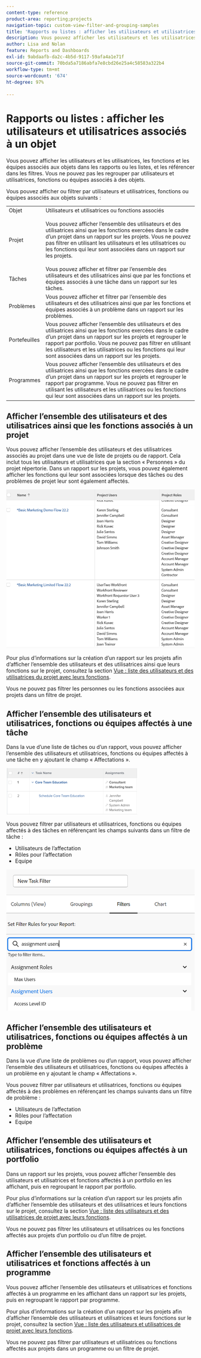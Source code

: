 ```yaml
---
content-type: reference
product-area: reporting;projects
navigation-topic: custom-view-filter-and-grouping-samples
title: 'Rapports ou listes : afficher les utilisateurs et utilisatrices associés à un objet'
description: Vous pouvez afficher les utilisateurs et les utilisatrices, les fonctions et les équipes associés aux objets dans les rapports ou les listes, et les référencer dans les filtres. Vous ne pouvez pas les regrouper par utilisateurs et utilisatrices, fonctions ou équipes associés à des objets.
author: Lisa and Nolan
feature: Reports and Dashboards
exl-id: 9abdaafb-da2c-4b5d-9117-59afa4a1e71f
source-git-commit: 70bda5a7186abfa7e8cbd26e25a4c58583a322b4
workflow-type: tm+mt
source-wordcount: '674'
ht-degree: 97%

---
```


# Rapports ou listes : afficher les utilisateurs et utilisatrices associés à un objet

Vous pouvez afficher les utilisateurs et les utilisatrices, les fonctions et les équipes associés aux objets dans les rapports ou les listes, et les référencer dans les filtres. Vous ne pouvez pas les regrouper par utilisateurs et utilisatrices, fonctions ou équipes associés à des objets.

Vous pouvez afficher ou filtrer par utilisateurs et utilisatrices, fonctions ou équipes associés aux objets suivants :

<table style="table-layout:auto"> 
 <col> 
 <col> 
 <tbody> 
  <tr> 
   <td role="rowheader">Objet</td> 
   <td>Utilisateurs et utilisatrices ou fonctions associés</td> 
  </tr> 
  <tr> 
   <td role="rowheader">Projet</td> 
   <td> <p>Vous pouvez afficher l’ensemble des utilisateurs et des utilisatrices ainsi que les fonctions exercées dans le cadre d’un projet dans un rapport sur les projets. Vous ne pouvez pas filtrer en utilisant les utilisateurs et les utilisatrices ou les fonctions qui leur sont associées dans un rapport sur les projets. </p> </td> 
  </tr> 
  <tr> 
   <td role="rowheader">Tâches</td> 
   <td>Vous pouvez afficher et filtrer par l’ensemble des utilisateurs et des utilisatrices ainsi que par les fonctions et équipes associés à une tâche dans un rapport sur les tâches.</td> 
  </tr> 
  <tr> 
   <td role="rowheader">Problèmes</td> 
   <td>Vous pouvez afficher et filtrer par l’ensemble des utilisateurs et des utilisatrices ainsi que par les fonctions et équipes associés à un problème dans un rapport sur les problèmes.</td> 
  </tr> 
  <tr> 
   <td role="rowheader">Portefeuilles</td> 
   <td>Vous pouvez afficher l’ensemble des utilisateurs et des utilisatrices ainsi que les fonctions exercées dans le cadre d’un projet dans un rapport sur les projets et regrouper le rapport par portfolio. Vous ne pouvez pas filtrer en utilisant les utilisateurs et les utilisatrices ou les fonctions qui leur sont associées dans un rapport sur les projets.</td> 
  </tr> 
  <tr> 
   <td role="rowheader">Programmes</td> 
   <td>Vous pouvez afficher l’ensemble des utilisateurs et des utilisatrices ainsi que les fonctions exercées dans le cadre d’un projet dans un rapport sur les projets et regrouper le rapport par programme. Vous ne pouvez pas filtrer en utilisant les utilisateurs et les utilisatrices ou les fonctions qui leur sont associées dans un rapport sur les projets.</td> 
  </tr> 
 </tbody> 
</table>

## Afficher l’ensemble des utilisateurs et des utilisatrices ainsi que les fonctions associés à un projet

Vous pouvez afficher l’ensemble des utilisateurs et des utilisatrices associés au projet dans une vue de liste de projets ou de rapport. Cela inclut tous les utilisateurs et utilisatrices que la section « Personnes » du projet répertorie. Dans un rapport sur les projets, vous pouvez également afficher les fonctions qui leur sont associées lorsque des tâches ou des problèmes de projet leur sont également affectés.

![Projet avec informations sur l’utilisateur et le rôle](assets/project-with-user-and-role-information-report-350x100.png)

Pour plus d’informations sur la création d’un rapport sur les projets afin d’afficher l’ensemble des utilisateurs et des utilisatrices ainsi que leurs fonctions sur le projet, consultez la section [Vue : liste des utilisateurs et des utilisatrices du projet avec leurs fonctions](../../../reports-and-dashboards/reports/custom-view-filter-grouping-samples/view-project-user-list.md).

Vous ne pouvez pas filtrer les personnes ou les fonctions associées aux projets dans un filtre de projet.

## Afficher l’ensemble des utilisateurs et utilisatrices, fonctions ou équipes affectés à une tâche

Dans la vue d’une liste de tâches ou d’un rapport, vous pouvez afficher l’ensemble des utilisateurs et utilisatrices, fonctions ou équipes affectés à une tâche en y ajoutant le champ « Affectations ».

![Champ affectation](assets/assignments-field-task-view-350x124.png)

Vous pouvez filtrer par utilisateurs et utilisatrices, fonctions ou équipes affectés à des tâches en référençant les champs suivants dans un filtre de tâche :

* Utilisateurs de l’affectation
* Rôles pour l’affectation
* Equipe

![Utilisateurs de l’affectation et rôles dans le filtre de tâche](assets/assignment-users-roles-task-filter-350x334.png)

## Afficher l’ensemble des utilisateurs et utilisatrices, fonctions ou équipes affectés à un problème

Dans la vue d’une liste de problèmes ou d’un rapport, vous pouvez afficher l’ensemble des utilisateurs et utilisatrices, fonctions ou équipes affectés à un problème en y ajoutant le champ « Affectations ».

Vous pouvez filtrer par utilisateurs et utilisatrices, fonctions ou équipes affectés à des problèmes en référençant les champs suivants dans un filtre de problème :

* Utilisateurs de l’affectation
* Rôles pour l’affectation
* Equipe

## Afficher l’ensemble des utilisateurs et utilisatrices, fonctions ou équipes affectés à un portfolio

Dans un rapport sur les projets, vous pouvez afficher l’ensemble des utilisateurs et utilisatrices et fonctions affectés à un portfolio en les affichant, puis en regroupant le rapport par portfolio.

Pour plus d’informations sur la création d’un rapport sur les projets afin d’afficher l’ensemble des utilisateurs et des utilisatrices et leurs fonctions sur le projet, consultez la section [Vue : liste des utilisateurs et des utilisatrices de projet avec leurs fonctions](../../../reports-and-dashboards/reports/custom-view-filter-grouping-samples/view-project-user-list.md).

Vous ne pouvez pas filtrer les utilisateurs et utilisatrices ou les fonctions affectés aux projets d’un portfolio ou d’un filtre de projet.

## Afficher l’ensemble des utilisateurs et utilisatrices et fonctions affectés à un programme

Vous pouvez afficher l’ensemble des utilisateurs et utilisatrices et fonctions affectés à un programme en les affichant dans un rapport sur les projets, puis en regroupant le rapport par programme.

Pour plus d’informations sur la création d’un rapport sur les projets afin d’afficher l’ensemble des utilisateurs et utilisatrices et leurs fonctions sur le projet, consultez la section [Vue : liste des utilisateurs et utilisatrices de projet avec leurs fonctions](../../../reports-and-dashboards/reports/custom-view-filter-grouping-samples/view-project-user-list.md).

Vous ne pouvez pas filtrer par utilisateurs et utilisatrices ou fonctions affectés aux projets dans un programme ou un filtre de projet.
